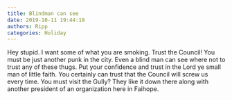 ```yaml
---
title: Blindman can see
date: 2019-10-11 19:44:19
authors: Ripp
categories: Holiday
---
```


 Hey stupid. I want some of what you are smoking. Trust the Council! You must be just another punk in the city.  Even a blind man can see where not to trust any of these thugs. Put your confidence and trust in the Lord ye small man of little faith. You certainly can trust that the Council will screw us every time. You must visit  the Gully?  They like it down there along with another president of an organization here in Faihope.